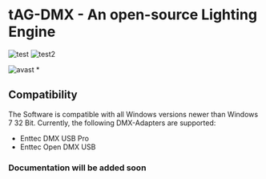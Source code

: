 # tAG-DMX - An open-source Lighting Engine

![test](https://badgen.net/badge/status/alpha/red?icon=github)
![test2](https://badgen.net/badge/latest/v0.1/blue?icon=version)

![avast](https://i.ibb.co/pr2hn5z/Avast-Safe2.png) *

## Compatibility
The Software is compatible with all Windows versions newer than Windows 7 32 Bit.
Currently, the following DMX-Adapters are supported:
- Enttec DMX USB Pro
- Enttec Open DMX USB

### Documentation will be added soon
